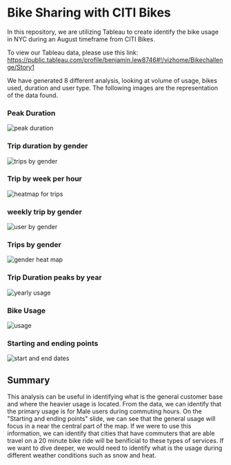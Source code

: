 # Bike Sharing with CITI Bikes
In this repository, we are utilizing Tableau to create identify the bike usage in NYC during an August timeframe from CITI Bikes. 

To view our Tableau data, please use this link: https://public.tableau.com/profile/benjamin.lew8746#!/vizhome/Bikechallenge/Story1

We have generated 8 different analysis, looking at volume of usage, bikes used, duration and user type.
The following images are the representation of the data found.

### Peak Duration
![peak duration](https://github.com/benlew3/bikesharing/blob/main/images/trip%20duration.PNG)

### Trip duration by gender
![trips by gender](https://github.com/benlew3/bikesharing/blob/main/images/trip%20duration%20by%20gender.PNG)

### Trip by week per hour
![heatmap for trips](https://github.com/benlew3/bikesharing/blob/main/images/week%20trps%20by%20hour.PNG)

### weekly trip by gender
![user by gender](https://github.com/benlew3/bikesharing/blob/main/images/users%20by%20gender.PNG)

### Trips by gender
![gender heat map](https://github.com/benlew3/bikesharing/blob/main/images/gender%20trip%20heatmap.PNG)

### Trip Duration peaks by year
![yearly usage](https://github.com/benlew3/bikesharing/blob/main/images/trips%20duration%20by%20year.PNG)

### Bike Usage
![usage](https://github.com/benlew3/bikesharing/blob/main/images/bike%20usage.PNG)

### Starting and ending points
![start and end dates](https://github.com/benlew3/bikesharing/blob/main/images/start%20end.PNG)

## Summary
This analysis can be useful in identifying what is the general customer base and where the heavier usage is located. From the data, we can identify that the primary usage is for Male users during commuting hours. On the "Starting and ending points" slide, we can see that the general usage will focus in a near the central part of the map. If we were to use this information, we can identify that cities that have commuters that are able travel on a 20 minute bike ride will be benificial to these types of services. If we want to dive deeper, we would need to identify what is the usage during different weather conditions such as snow and heat. 
